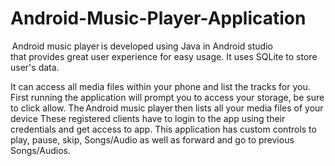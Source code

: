 # Android-Music-Player-Application
 Android music player is developed using Java in Android studio that provides great user experience for easy usage. It uses SQLite to store user's data.
 
It can access all media files within your phone and list the tracks for you. First running the application will prompt you to access your storage, be sure to click allow. The Android music player then lists all your media files of your device These registered clients have to login to the app using their credentials and get access to app. This application has custom controls to play, pause, skip, Songs/Audio as well as forward and go to previous Songs/Audios.

